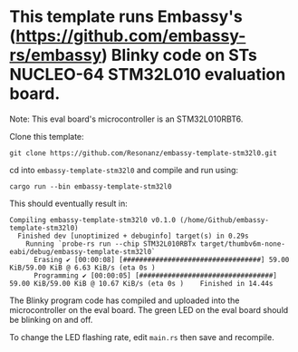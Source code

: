 # This template runs Embassy's (https://github.com/embassy-rs/embassy) Blinky code on STs NUCLEO-64 STM32L010 evaluation board.

Note: This eval board's microcontroller is an STM32L010RBT6.

Clone this template:

```git clone https://github.com/Resonanz/embassy-template-stm32l0.git```

cd into ```embassy-template-stm32l0``` and compile and run using:

```cargo run --bin embassy-template-stm32l0```

This should eventually result in:

```
Compiling embassy-template-stm32l0 v0.1.0 (/home/Github/embassy-template-stm32l0)
  Finished dev [unoptimized + debuginfo] target(s) in 0.29s
    Running `probe-rs run --chip STM32L010RBTx target/thumbv6m-none-eabi/debug/embassy-template-stm32l0`
      Erasing ✔ [00:00:08] [##################################] 59.00 KiB/59.00 KiB @ 6.63 KiB/s (eta 0s )
      Programming ✔ [00:00:05] [#################################] 59.00 KiB/59.00 KiB @ 10.67 KiB/s (eta 0s )    Finished in 14.44s
```

The Blinky program code has compiled and uploaded into the microcontroller on the eval board. The green LED on the eval board should be blinking on and off.

To change the LED flashing rate, edit ```main.rs``` then save and recompile.



  

